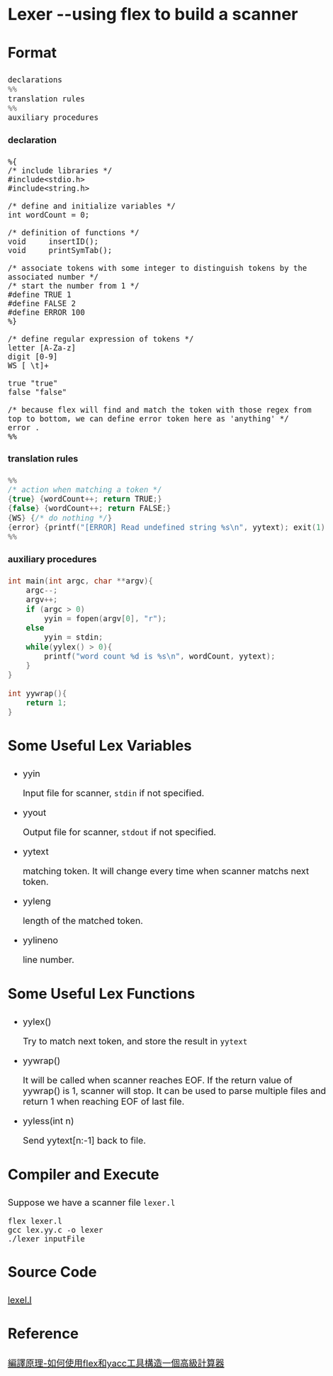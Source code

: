 <style>
    body{
    	font-size: 15pt;
    }
    h2{
        font-size: 28pt;
        font-weight: bold;
    }
    h3{
        font-size: 24pt;
        font-weight: bold;
    }
</style>

## Lexer --using flex to build a scanner

### Format

```c
declarations
%%
translation rules
%%
auxiliary procedures
```

#### declaration

```
%{
/* include libraries */
#include<stdio.h>
#include<string.h>

/* define and initialize variables */
int wordCount = 0;

/* definition of functions */
void     insertID();
void 	 printSymTab();

/* associate tokens with some integer to distinguish tokens by the associated number */
/* start the number from 1 */
#define TRUE 1
#define FALSE 2
#define ERROR 100
%}

/* define regular expression of tokens */
letter [A-Za-z]
digit [0-9]
WS [ \t]+

true "true"
false "false"

/* because flex will find and match the token with those regex from top to bottom, we can define error token here as 'anything' */
error .
%%
```

#### translation rules

```c
%%
/* action when matching a token */
{true} {wordCount++; return TRUE;}
{false} {wordCount++; return FALSE;}
{WS} {/* do nothing */}
{error} {printf("[ERROR] Read undefined string %s\n", yytext); exit(1);}
%%
```

#### auxiliary procedures

```c
int main(int argc, char **argv){
    argc--; 
    argv++;
    if (argc > 0)
        yyin = fopen(argv[0], "r");
    else
        yyin = stdin;
    while(yylex() > 0){
        printf("word count %d is %s\n", wordCount, yytext);
    }
}

int yywrap(){
    return 1;
}
```

### Some Useful Lex Variables

- yyin

    Input file for scanner, `stdin` if not specified.

- yyout

    Output file for scanner, `stdout` if not specified.

- yytext

    matching token. It will change every time when scanner matchs next token.

- yyleng

    length of the matched token.

- yylineno

    line number.

### Some Useful Lex Functions
- yylex()
    
    Try to match next token, and store the result in `yytext`

- yywrap()

    It will be called when scanner reaches EOF. If the return value of yywrap() is 1, scanner will stop. It can be used to parse multiple files and return 1 when reaching EOF of last file.

- yyless(int n)

    Send yytext[n:-1] back to file.

### Compiler and Execute

Suppose we have a scanner file `lexer.l`
```shell
flex lexer.l
gcc lex.yy.c -o lexer
./lexer inputFile
```

### Source Code

[lexel.l](https://github.com/chunyu618/chunyu618.github.io/blob/main/note/tools/compiler/lexer/lexer.l)

### Reference

[編譯原理-如何使用flex和yacc工具構造一個高級計算器](https://www.itread01.com/content/1496987892.html)
